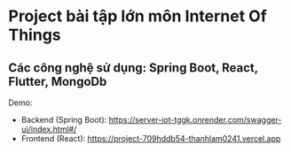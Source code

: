 # Project bài tập lớn môn Internet Of Things

## Các công nghệ sử dụng: Spring Boot, React, Flutter, MongoDb

Demo:
- Backend (Spring Boot): https://server-iot-tggk.onrender.com/swagger-ui/index.html#/
- Frontend (React): https://project-709hddb54-thanhlam0241.vercel.app
